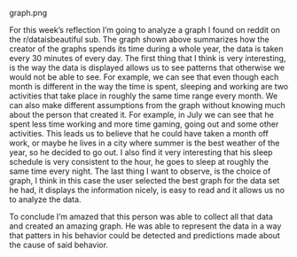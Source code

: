
<img>graph.png<img>

For this week’s reflection I’m going to analyze a graph I found on reddit on the r/dataisbeautiful sub. The graph shown above summarizes how the creator of the graphs spends its time during a whole year, the data is taken every 30 minutes of every day. The first thing that I think is very interesting, is the way the data is displayed allows us to see patterns that otherwise we would not be able to see. For example, we can see that even though each month is different in the way the time is spent, sleeping and working are two activities that take place in roughly the same time range every month. We can also make different assumptions from the graph without knowing much about the person that created it. For example, in July we can see that he spent less time working and more time gaming, going out and some other activities. This leads us to believe that he could have taken a month off work, or maybe he lives in a city where summer is the best weather of the year, so he decided to go out. I also find it very interesting that his sleep schedule is very consistent to the hour, he goes to sleep at roughly the same time every night. The last thing I want to observe, is the choice of graph, I think in this case the user selected the best graph for the data set he had, it displays the information nicely, is easy to read and it allows us no to analyze the data. 

To conclude I’m amazed that this person was able to collect all that data and created an amazing graph. He was able to represent the data in a way that patters in his behavior could be detected and predictions made about the cause of said behavior. 
